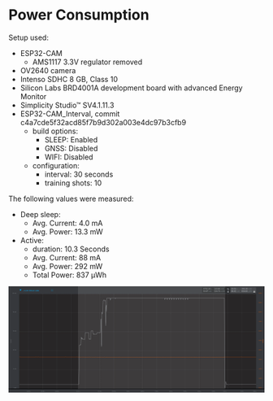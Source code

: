Power Consumption
=================
Setup used:

 - ESP32-CAM
   - AMS1117 3.3V regulator removed
 - OV2640 camera
 - Intenso SDHC 8 GB, Class 10
 - Silicon Labs BRD4001A development board with advanced Energy Monitor
 - Simplicity Studio™ SV4.1.11.3
 - ESP32-CAM_Interval, commit c4a7cde5f32acd85f7b9d302a003e4dc97b3cfb9
   - build options:
     - SLEEP: Enabled
     - GNSS:  Disabled
     - WIFI:  Disabled
   - configuration:
     - interval: 30 seconds
     - training shots: 10

The following values were measured:

 - Deep sleep:
   - Avg. Current: 4.0 mA
   - Avg. Power: 13.3 mW
 - Active:
   - duration: 10.3 Seconds
   - Avg. Current: 88 mA
   - Avg. Power: 292 mW
   - Total Power: 837 µWh

![Results](energy_analysis.png "Screenshot of Measurement Result")
